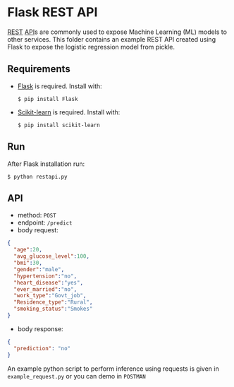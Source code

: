 # Flask REST API
[REST](https://en.wikipedia.org/wiki/Representational_state_transfer) [API](https://en.wikipedia.org/wiki/API)s are commonly used to expose Machine Learning (ML) models to other services.
This folder contains an example REST API created using Flask to expose the logistic regression model from pickle.

## Requirements

- [Flask](https://palletsprojects.com/p/flask/) is required. Install with:

  ```shell
  $ pip install Flask
  ```
  
- [Scikit-learn](https://scikit-learn.org/stable/install.html) is required. Install with:

  ```shell
  $ pip install scikit-learn
  ```

## Run
After Flask installation run:

```shell
$ python restapi.py
```

## API
- method: `POST`
- endpoint: `/predict`
- body request:
```JSON
{
  "age":20,
  "avg_glucose_level":100,
  "bmi":30,
  "gender":"male",
  "hypertension":"no",
  "heart_disease":"yes",
  "ever_married":"no",
  "work_type":"Govt_job",
  "Residence_type":"Rural",
  "smoking_status":"Smokes"
}
```
- body response:
```JSON
{
  "prediction": "no"
}
```

An example python script to perform inference using requests is given in `example_request.py` or you can demo in `POSTMAN`
